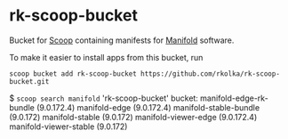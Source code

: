 # rk-scoop-bucket

Bucket for [Scoop](http://scoop.sh) containing manifests for [Manifold](http://manifold.net) software.

To make it easier to install apps from this bucket, run

`scoop bucket add rk-scoop-bucket https://github.com/rkolka/rk-scoop-bucket.git`

$ `scoop search manifold`
'rk-scoop-bucket' bucket:
    manifold-edge-rk-bundle (9.0.172.4)
    manifold-edge (9.0.172.4)
    manifold-stable-bundle (9.0.172)
    manifold-stable (9.0.172)
    manifold-viewer-edge (9.0.172.4)
    manifold-viewer-stable (9.0.172)
